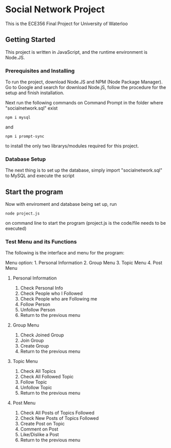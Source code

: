 # Social Network Project

This is the ECE356 Final Project for University of Waterloo

## Getting Started

This project is written in JavaScript, and the runtime environment is Node.JS.

### Prerequisites and Installing

To run the project, download Node.JS and NPM (Node Package Manager). 
Go to Google and search for download Node.jS, follow the procedure for the setup and finish installation.

Next run the following commands on Command Prompt in the folder where "socialnetwork.sql" exist
```
npm i mysql
```
and
```
npm i prompt-sync
```
to install the only two librarys/modules required for this project.

### Database Setup

The next thing is to set up the database, simply import "socialnetwork.sql" to MySQL and execute the script

## Start the program

Now with enviroment and database being set up, run
```
node project.js
```
on command line to start the program (project.js is the code/file needs to be executed)

### Test Menu and its Functions
The following is the interface and menu for the program:

Menu option: 
	1. Personal Information
	2. Group Menu
	3. Topic Menu 
	4. Post Menu
	
1. Personal Information
	1. Check Personal Info
	2. Check People who I Followed
	3. Check People who are Following me
	4. Follow Person
	5. Unfollow Person
	6. Return to the previous menu

2. Group Menu
	1. Check Joined Group
	2. Join Group
	3. Create Group
	4. Return to the previous menu

3. Topic Menu
	1. Check All Topics
	2. Check All Followed Topic
	3. Follow Topic	
	4. Unfollow Topic
	5. Return to the previous menu

4. Post Menu
	1. Check All Posts of Topics Followed
	2. Check New Posts of Topics Followed
	3. Create Post on Topic
	4. Comment on Post
	5. Like/Dislike a Post
	6. Return to the previous menu
